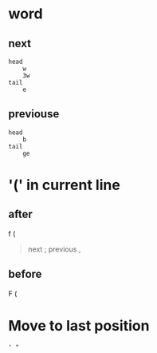 # word
## next
	head
		w
		3w
	tail
		e
## previouse
	head
		b
	tail
		ge

#  '(' in current line
## after
f (
> next ;
> previous ,
## before
F (

# Move to last position
	' "
